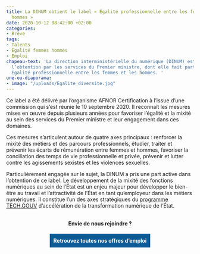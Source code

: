 ```yaml
---
title: La DINUM obtient le label « Égalité professionnelle entre les femmes et les
  hommes »
date: 2020-10-12 08:42:00 +02:00
categories:
- Brève
tags:
- Talents
- Égalité femmes hommes
- Emploi
chapeau-text: 'La direction interministérielle du numérique (DINUM) est fière d’annoncer
  l’obtention par les services du Premier ministre, dont elle fait partie, du label
  Égalité professionnelle entre les femmes et les hommes. '
une-ou-diaporama:
- image: "/uploads/Egalite_diversite.jpg"
---
```


<style>
.button {
background-color: #0d5c98;
border: 1px solid white;
color: white;
padding: 10px 10px;
text-align: center;
text-decoration: none;
display: inline-block;
font-style: normal;
margin: 4px 2px;
cursor: pointer;
}
</style>

Ce label a été délivré par l’organisme AFNOR Certification à l’issue d’une commission qui s’est réunie le 10 septembre 2020. Il reconnaît les mesures mises en œuvre depuis plusieurs années pour favoriser l’égalité et la mixité au sein des services du Premier ministre et leur engagement dans ces domaines. 

Ces mesures s’articulent autour de quatre axes principaux : renforcer la mixité des métiers et des parcours professionnels, étudier, traiter et prévenir les écarts de rémunération entre femmes et hommes, favoriser la conciliation des temps de vie professionnelle et privée, prévenir et lutter contre les agissements sexistes et les violences sexuelles.

Particulièrement engagée sur le sujet, la DINUM a pris une part active dans l’obtention de ce label. Le développement de la mixité des fonctions numériques au sein de l’État est un enjeu majeur pour développer le bien-être au travail et l’attractivité de l’État en tant qu’employeur dans les métiers numériques. Il constitue l’un des axes stratégiques du [programme TECH.GOUV](https://www.numerique.gouv.fr/publications/tech-gouv-strategie-et-feuille-de-route-2019-2021/) d’accélération de la transformation numérique de l’État.
<br>
<br>

<div align="center">
<p align="center"><b>Envie de nous rejoindre ?</b></p>
<a href="/rejoignez-nous/" class="button"><b>Retrouvez toutes nos offres d’emploi</b></a>
</div>
<br>
<br>
